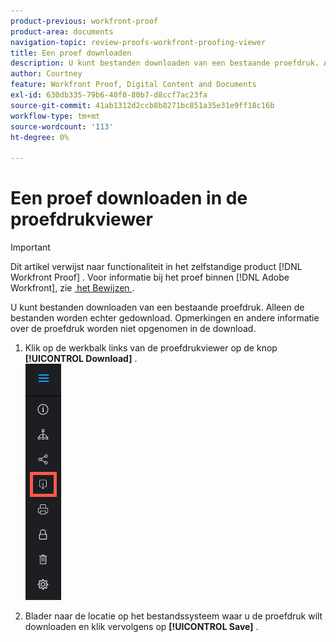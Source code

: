 ```yaml
---
product-previous: workfront-proof
product-area: documents
navigation-topic: review-proofs-workfront-proofing-viewer
title: Een proef downloaden
description: U kunt bestanden downloaden van een bestaande proefdruk. Alleen de bestanden worden echter gedownload. Opmerkingen en andere informatie over de proefdruk worden niet opgenomen in de download.
author: Courtney
feature: Workfront Proof, Digital Content and Documents
exl-id: 630db335-79b6-40f0-80b7-d8ccf7ac23fa
source-git-commit: 41ab1312d2ccb8b8271bc851a35e31e9ff18c16b
workflow-type: tm+mt
source-wordcount: '113'
ht-degree: 0%

---
```


# Een proef downloaden in de proefdrukviewer

>[!IMPORTANT]
>
>Dit artikel verwijst naar functionaliteit in het zelfstandige product [!DNL Workfront Proof] . Voor informatie bij het proef binnen [!DNL Adobe Workfront], zie [&#x200B; het Bewijzen &#x200B;](../../../review-and-approve-work/proofing/proofing.md).

U kunt bestanden downloaden van een bestaande proefdruk. Alleen de bestanden worden echter gedownload. Opmerkingen en andere informatie over de proefdruk worden niet opgenomen in de download.

1. Klik op de werkbalk links van de proefdrukviewer op de knop **[!UICONTROL Download]** .\
   ![&#x200B; Proofing_Viewer_toolbar_button_-_Download.png &#x200B;](assets/proofing-viewer-toolbar-button---download.png)

1. Blader naar de locatie op het bestandssysteem waar u de proefdruk wilt downloaden en klik vervolgens op **[!UICONTROL Save]** .
